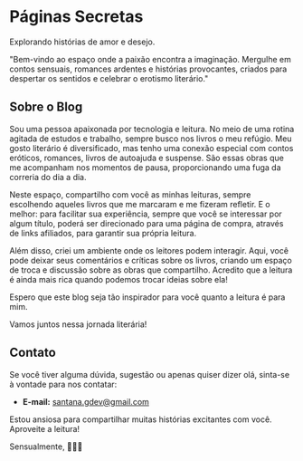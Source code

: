 # Páginas Secretas

Explorando histórias de amor e desejo.

"Bem-vindo ao espaço onde a paixão encontra a imaginação. Mergulhe em contos sensuais, romances ardentes e histórias provocantes, criados para despertar os sentidos e celebrar o erotismo literário."

## Sobre o Blog

Sou uma pessoa apaixonada por tecnologia e leitura.
No meio de uma rotina agitada de estudos e trabalho, sempre busco nos livros o meu refúgio.
Meu gosto literário é diversificado, mas tenho uma conexão especial com contos eróticos, romances, livros de autoajuda e suspense.
São essas obras que me acompanham nos momentos de pausa, proporcionando uma fuga da correria do dia a dia.

Neste espaço, compartilho com você as minhas leituras, sempre escolhendo aqueles livros que me marcaram e me fizeram refletir.
E o melhor: para facilitar sua experiência, sempre que você se interessar por algum título, poderá ser direcionado para uma página de compra, através de links afiliados, para garantir sua própria leitura.

Além disso, criei um ambiente onde os leitores podem interagir.
Aqui, você pode deixar seus comentários e críticas sobre os livros, criando um espaço de troca e discussão sobre as obras que compartilho.
Acredito que a leitura é ainda mais rica quando podemos trocar ideias sobre ela!

Espero que este blog seja tão inspirador para você quanto a leitura é para mim.

Vamos juntos nessa jornada literária!



## Contato

Se você tiver alguma dúvida, sugestão ou apenas quiser dizer olá, sinta-se à vontade para nos contatar:

- **E-mail:** santana.gdev@gmail.com


Estou ansiosa para compartilhar muitas histórias excitantes com você. Aproveite a leitura!

Sensualmente, 💋📖✨








